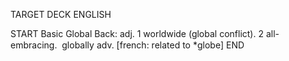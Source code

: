 TARGET DECK
ENGLISH

START
Basic
Global
Back: adj. 1 worldwide (global conflict). 2 all-embracing.  globally adv. [french: related to *globe]
END
